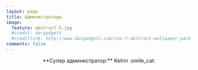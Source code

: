 ```yaml
---
layout: page
title: Администраторы
image:
  feature: abstract-5.jpg
  #credit: dargadgetz
  #creditlink: http://www.dargadgetz.com/ios-7-abstract-wallpaper-pack-for-iphone-5-and-ipod-touch-retina/
comments: false
---
```


<script>
window.onload =  function() {
  $.ajax({
      type: "GET",
      cache: false,
      async: false,
      url: "http://sc.terraz.ru/admins.php",
      success: function(data){
          if(data != ""){
              $('#adm_table').append(data);
           }
       }
   });
}
</script>

<center>**Супер администратор:** Ketrin :smile_cat:</center>

<div id="adm_table" align="center"></div>
